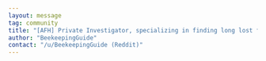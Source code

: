 ```yaml
---
layout: message
tag: community
title: "[AFH] Private Investigator, specializing in finding long lost friends and family in the United States"
author: "BeekeepingGuide"	
contact: "/u/BeekeepingGuide (Reddit)"
---
```

